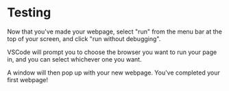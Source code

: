 # Testing

Now that you've made your webpage, select "run" from the menu bar at the top of your screen, and click "run without debugging".

VSCode will prompt you to choose the browser you want to run your page in, and you can select whichever one you want. 

A window will then pop up with your new webpage.  You've completed your first webpage!
